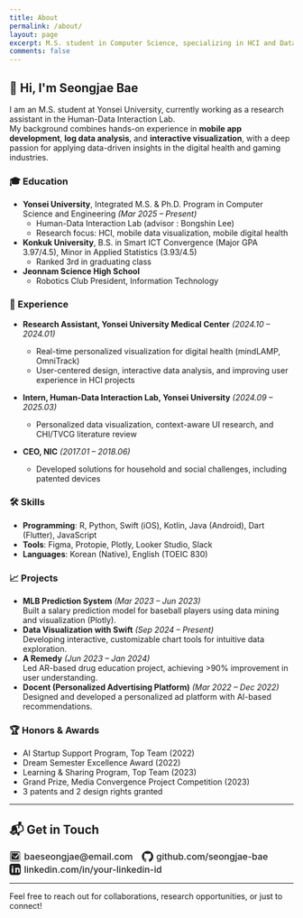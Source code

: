```yaml
---
title: About
permalink: /about/
layout: page
excerpt: M.S. student in Computer Science, specializing in HCI and Data Visualization. Passionate about mobile health, interactive visualization, and uncovering insights from data.
comments: false
---
```


## 👋 Hi, I'm Seongjae Bae

I am an M.S. student at Yonsei University, currently working as a research assistant in the Human-Data Interaction Lab.  
My background combines hands-on experience in **mobile app development**, **log data analysis**, and **interactive visualization**, with a deep passion for applying data-driven insights in the digital health and gaming industries.

### 🎓 Education
- **Yonsei University**, Integrated M.S. & Ph.D. Program in Computer Science and Engineering *(Mar 2025 – Present)*  
  - Human-Data Interaction Lab  (advisor : Bongshin Lee)
  - Research focus: HCI, mobile data visualization, mobile digital health
- **Konkuk University**, B.S. in Smart ICT Convergence (Major GPA 3.97/4.5), Minor in Applied Statistics (3.93/4.5)
  - Ranked 3rd in graduating class
- **Jeonnam Science High School**
  - Robotics Club President, Information Technology

### 💼 Experience
- **Research Assistant, Yonsei University Medical Center** *(2024.10 – 2024.01)*  
  - Real-time personalized visualization for digital health (mindLAMP, OmniTrack)
  - User-centered design, interactive data analysis, and improving user experience in HCI projects

- **Intern, Human-Data Interaction Lab, Yonsei University** *(2024.09 – 2025.03)*  
  - Personalized data visualization, context-aware UI research, and CHI/TVCG literature review

- **CEO, NIC** *(2017.01 – 2018.06)*  
  - Developed solutions for household and social challenges, including patented devices

### 🛠️ Skills
- **Programming**: R, Python, Swift (iOS), Kotlin, Java (Android), Dart (Flutter), JavaScript
- **Tools**: Figma, Protopie, Plotly, Looker Studio, Slack
- **Languages**: Korean (Native), English (TOEIC 830)

### 📈 Projects
- **MLB Prediction System** *(Mar 2023 – Jun 2023)*  
  Built a salary prediction model for baseball players using data mining and visualization (Plotly).
- **Data Visualization with Swift** *(Sep 2024 – Present)*  
  Developing interactive, customizable chart tools for intuitive data exploration.
- **A Remedy** *(Jun 2023 – Jan 2024)*  
  Led AR-based drug education project, achieving >90% improvement in user understanding.
- **Docent (Personalized Advertising Platform)** *(Mar 2022 – Dec 2022)*  
  Designed and developed a personalized ad platform with AI-based recommendations.

### 🏆 Honors & Awards
- AI Startup Support Program, Top Team (2022)
- Dream Semester Excellence Award (2022)
- Learning & Sharing Program, Top Team (2023)
- Grand Prize, Media Convergence Project Competition (2023)
- 3 patents and 2 design rights granted

---

## 📬 Get in Touch

<a href="mailto:baeseongjae@email.com" target="_blank" class="icon-link">
  <span class="icon-wrap">
    <svg class="contact-svg" width="20" height="20" viewBox="0 0 24 24" fill="currentColor" aria-hidden="true">
      <path d="M1.5 4A2.5 2.5 0 0 1 4 1.5h16A2.5 2.5 0 0 1 22.5 4v16a2.5 2.5 0 0 1-2.5 2.5H4A2.5 2.5 0 0 1 1.5 20V4Zm1 .5v15A1.5 1.5 0 0 0 4 21h16a1.5 1.5 0 0 0 1.5-1.5v-15A1.5 1.5 0 0 0 20 3.5H4A1.5 1.5 0 0 0 2.5 4.5Zm1.915 1.165A1 1 0 0 1 5.793 5h12.414a1 1 0 0 1 .707 1.707l-6.207 6.207a1 1 0 0 1-1.414 0L3.707 6.707A1 1 0 0 1 4.415 5.665ZM4 7.414 10.793 14.207a3 3 0 0 0 4.414 0L20 7.414V18a1 1 0 0 1-1 1H5a1 1 0 0 1-1-1V7.414Z"/>
    </svg>
    baeseongjae@email.com
  </span>
</a>
&nbsp;&nbsp;
<a href="https://github.com/seongjae-bae" target="_blank" class="icon-link">
  <span class="icon-wrap">
    <svg class="contact-svg" width="20" height="20" viewBox="0 0 24 24" fill="currentColor" aria-hidden="true">
      <path d="M12 0.297C5.375 0.297 0 5.672 0 12.297C0 17.5 3.438 21.855 8.207 23.385C8.805 23.477 9.025 23.145 9.025 22.852C9.025 22.594 9.016 21.872 9.011 20.872C5.672 21.622 4.967 19.44 4.967 19.44C4.422 18.093 3.633 17.722 3.633 17.722C2.546 17.006 3.719 17.022 3.719 17.022C4.922 17.111 5.555 18.266 5.555 18.266C6.639 20.144 8.424 19.648 9.12 19.356C9.22 18.586 9.516 18.062 9.845 17.773C7.17 17.484 4.344 16.436 4.344 11.707C4.344 10.374 4.807 9.296 5.601 8.466C5.477 8.173 5.089 6.911 5.723 5.297C5.723 5.297 6.745 4.977 9.004 6.635C9.996 6.363 11.061 6.226 12.121 6.222C13.182 6.226 14.246 6.363 15.24 6.635C17.496 4.977 18.516 5.297 18.516 5.297C19.153 6.911 18.765 8.173 18.641 8.466C19.437 9.296 19.898 10.374 19.898 11.707C19.898 16.448 17.066 17.48 14.385 17.765C14.801 18.127 15.182 18.83 15.182 19.881C15.182 21.368 15.17 22.539 15.17 22.852C15.17 23.149 15.389 23.484 15.996 23.385C20.763 21.854 24.201 17.499 24.201 12.297C24.201 5.672 18.627 0.297 12 0.297Z"/>
    </svg>
    github.com/seongjae-bae
  </span>
</a>
&nbsp;&nbsp;
<a href="https://linkedin.com/in/your-linkedin-id" target="_blank" class="icon-link">
  <span class="icon-wrap">
    <svg class="contact-svg" width="20" height="20" viewBox="0 0 24 24" fill="currentColor" aria-hidden="true">
      <path d="M19 0h-14c-2.762 0-5 2.238-5 5v14c0 2.762 2.238 5 5 5h14c2.762 0 5-2.238 5-5v-14c0-2.762-2.238-5-5-5zm-11 19h-3v-10h3v10zm-1.5-11.3c-.966 0-1.5-.642-1.5-1.445 0-.818.548-1.446 1.537-1.446.988 0 1.5.627 1.5 1.446 0 .803-.512 1.445-1.492 1.445zm15.5 11.3h-3v-5.604c0-1.334-.472-2.247-1.651-2.247-.899 0-1.434.611-1.669 1.202-.086.209-.108.5-.108.792v5.857h-3s.039-9.504 0-10.5h3v1.491c.396-.613 1.106-1.487 2.693-1.487 1.965 0 3.437 1.278 3.437 4.027v6.469z"/>
    </svg>
    linkedin.com/in/your-linkedin-id
  </span>
</a>

<style>
.icon-link {
  text-decoration: none;
}
.icon-wrap {
  color: #222; /* 라이트모드: 검정 */
  font-weight: 500;
  font-size: 16px;
  display: inline-flex;
  align-items: center;
}
.contact-svg {
  margin-right: 6px;
  vertical-align: middle;
  transition: color 0.2s;
}
@media (prefers-color-scheme: dark) {
  .icon-wrap {
    color: #fff;  /* 다크모드: 흰색 */
  }
}
</style>
---

Feel free to reach out for collaborations, research opportunities, or just to connect!